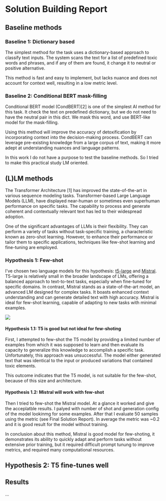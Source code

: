# Solution Building Report
## Baseline methods
### Baseline 1: Dictionary based
The simplest method for the task uses a dictionary-based approach to classify text inputs. The system scans the text for a list of predefined toxic words and phrases, and if any of them are found, it change it to neutral or positive alternative.

This method is fast and easy to implement, but lacks nuance and does not account for context well, resulting in a low metric level.

### Baseline 2: Conditional BERT mask-filling
Conditional BERT model (CondBERT)[2] is one of the simplest AI method for this task. It check the text on predefined dictionary, but we do not need to have the neutral pair in this dict. We mask this word, and use BERT-like model for the mask-filling.

Using this method will improve the accuracy of detoxification by incorporating context into the decision-making process. CondBERT can leverage pre-existing knowledge from a large corpus of text, making it more adept at understanding nuances and language patterns.

In this work I do not have a purpose to test the baseline methods. So I tried to make this practical study LM oriented.

## (L)LM methods
The Transformer Architecture [1] has improved the state-of-the-art in various sequence modeling tasks. Transformer-based Large Language Models (LLM), have displayed near-human or sometimes even superhuman performance on specific tasks. The capability to process and generate coherent and contextually relevant text has led to their widespread adoption.

One of the significant advantages of LLMs is their flexibility. They can perform a variety of tasks without task-specific training, a characteristic known as zero-shot learning. However, to enhance their performance or tailor them to specific applications, techniques like few-shot learning and fine-tuning are employed.

### Hypothesis 1: Few-shot
I've chosen two language models for this hypothesis: [t5-large](https://huggingface.co/t5-large) and [Mistral](https://huggingface.co/mistralai/Mistral-7B-v0.1). T5-large is relatively small in the broader landscape of LMs, offering a balanced approach to text-to-text tasks, especially when fine-tuned for specific domains. In contrast, Mistral stands as a state-of-the-art model, an advanced LM designed for complex tasks. It boasts enhanced context understanding and can generate detailed text with high accuracy. Mistral is ideal for few-shot learning, capable of adapting to new tasks with minimal examples.

![](https://huggingface.co/blog/assets/22_few_shot_learning_gpt_neo_and_inference_api/few-shot-prompt.png)

#### Hypothesis 1.1: T5 is good but not ideal for few-shoting
First, I attempted to few-shot the T5 model by providing a limited number of examples from which it was supposed to learn and then evaluate its capacity to generalize this knowledge to accomplish a specific task. Unfortunately, this approach was unsuccessful. The model either generated text that was identical to the input or produced variations that contained toxic elements. 

This outcome indicates that the T5 model, is not suitable for the few-shot, because of this size and architecture.

#### Hypothesis 1.2: Mistral will work with few-shot
Then I tried to few-shot the Mistral model. At a glance it worked and give the acceplatble results. I palyed with number of shot and generation config of the model lookinmg for some examples. After that I evaluate 50 samples using the metric (see Final Solution Report). In average the metric was ~0.2 and it is good result for the model without training.

In conclusion about this method, Mistral is good model for few-shoting, it demonstrates its ability to quickly adapt and perform tasks without extensive prior training, but it required difficult prompt tunung to improve metrics, and required many computational resources.

## Hypothesis 2: T5 fine-tunes well


## Results
...